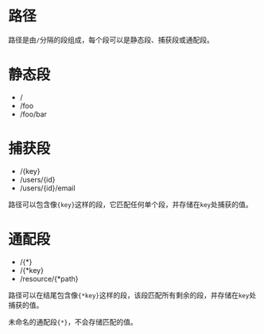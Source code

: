 # 路径

路径是由`/`分隔的段组成，每个段可以是静态段、捕获段或通配段。

# 静态段

- /
- /foo
- /foo/bar

# 捕获段

- /{key}
- /users/{id}
- /users/{id}/email

路径可以包含像`{key}`这样的段，它匹配任何单个段，并存储在`key`处捕获的值。

# 通配段

- /{*}
- /{*key}
- /resource/{*path}

路径可以在结尾包含像`{*key}`这样的段，该段匹配所有剩余的段，并存储在`key`处捕获的值。

未命名的通配段`{*}`，不会存储匹配的值。
